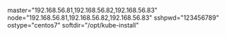 


master="192.168.56.81,192.168.56.82,192.168.56.83"
node="192.168.56.81,192.168.56.82,192.168.56.83"
sshpwd="123456789"
ostype="centos7"
softdir="/opt/kube-install"



